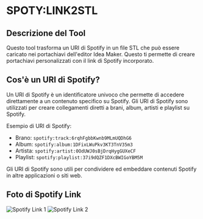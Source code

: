 # SPOTY:LINK2STL

## Descrizione del Tool

Questo tool trasforma un URI di Spotify in un file STL che può essere caricato nei portachiavi dell'editor Idea Maker. Questo ti permette di creare portachiavi personalizzati con il link di Spotify incorporato.

## Cos'è un URI di Spotify?

Un URI di Spotify è un identificatore univoco che permette di accedere direttamente a un contenuto specifico su Spotify. Gli URI di Spotify sono utilizzati per creare collegamenti diretti a brani, album, artisti e playlist su Spotify.

Esempio di URI di Spotify:
- Brano: `spotify:track:6rqhFgbbKwnb9MLmUQDhG6`
- Album: `spotify:album:1DFixLWuPkv3KT3TnV35m3`
- Artista: `spotify:artist:0OdUWJ0sBjDrqHygGUXeCF`
- Playlist: `spotify:playlist:37i9dQZF1DXcBWIGoYBM5M`

Gli URI di Spotify sono utili per condividere ed embeddare contenuti Spotify in altre applicazioni o siti web.

## Foto di Spotify Link

![Spotify Link 1](https://encrypted-tbn0.gstatic.com/images?q=tbn:ANd9GcTz1zqwz0JklKW7iPG9oeEXjj2jpiw6frHJww&usqp=CAU)
![Spotify Link 2](https://scannables.scdn.co/uri/plain/jpeg/FFFFFF/black/640/spotify:track:4QAVzoQziO6ZobIjZtTFwo)
